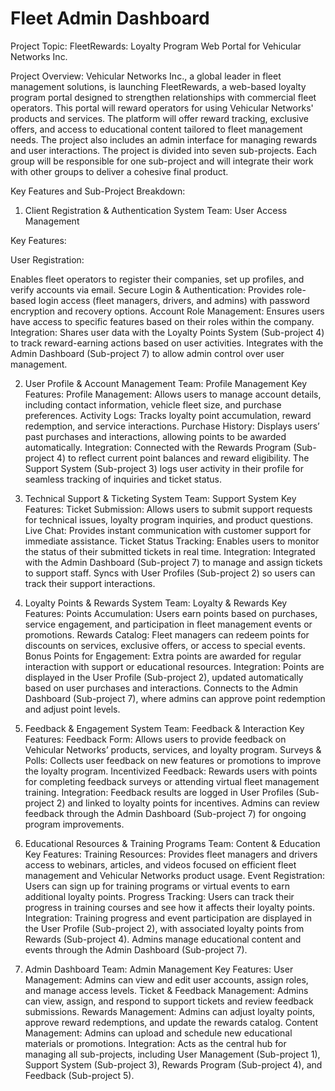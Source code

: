 # Fleet Admin Dashboard

Project Topic:
FleetRewards: Loyalty Program Web Portal for Vehicular Networks Inc.

Project Overview:
Vehicular Networks Inc., a global leader in fleet management solutions, is launching FleetRewards, a web-based loyalty program portal designed to strengthen relationships with commercial fleet operators. This portal will reward operators for using Vehicular Networks' products and services. The platform will offer reward tracking, exclusive offers, and access to educational content tailored to fleet management needs. The project also includes an admin interface for managing rewards and user interactions.
The project is divided into seven sub-projects. Each group will be responsible for one sub-project and will integrate their work with other groups to deliver a cohesive final product.

Key Features and Sub-Project Breakdown:
1. Client Registration & Authentication System
Team: User Access Management

Key Features:

User Registration: 

Enables fleet operators to register their companies, set up profiles, and verify accounts via email.
Secure Login & Authentication: Provides role-based login access (fleet managers, drivers, and admins) with password encryption and recovery options.
Account Role Management: Ensures users have access to specific features based on their roles within the company.
Integration:
Shares user data with the Loyalty Points System (Sub-project 4) to track reward-earning actions based on user activities.
Integrates with the Admin Dashboard (Sub-project 7) to allow admin control over user management.

2. User Profile & Account Management
Team: Profile Management
Key Features:
Profile Management: Allows users to manage account details, including contact information, vehicle fleet size, and purchase preferences.
Activity Logs: Tracks loyalty point accumulation, reward redemption, and service interactions.
Purchase History: Displays users’ past purchases and interactions, allowing points to be awarded automatically.
Integration:
Connected with the Rewards Program (Sub-project 4) to reflect current point balances and reward eligibility.
The Support System (Sub-project 3) logs user activity in their profile for seamless tracking of inquiries and ticket status.

3. Technical Support & Ticketing System
Team: Support System
Key Features:
Ticket Submission: Allows users to submit support requests for technical issues, loyalty program inquiries, and product questions.
Live Chat: Provides instant communication with customer support for immediate assistance.
Ticket Status Tracking: Enables users to monitor the status of their submitted tickets in real time.
Integration:
Integrated with the Admin Dashboard (Sub-project 7) to manage and assign tickets to support staff.
Syncs with User Profiles (Sub-project 2) so users can track their support interactions.

4. Loyalty Points & Rewards System
Team: Loyalty & Rewards
Key Features:
Points Accumulation: Users earn points based on purchases, service engagement, and participation in fleet management events or promotions.
Rewards Catalog: Fleet managers can redeem points for discounts on services, exclusive offers, or access to special events.
Bonus Points for Engagement: Extra points are awarded for regular interaction with support or educational resources.
Integration:
Points are displayed in the User Profile (Sub-project 2), updated automatically based on user purchases and interactions.
Connects to the Admin Dashboard (Sub-project 7), where admins can approve point redemption and adjust point levels.

5. Feedback & Engagement System
Team: Feedback & Interaction
Key Features:
Feedback Form: Allows users to provide feedback on Vehicular Networks’ products, services, and loyalty program.
Surveys & Polls: Collects user feedback on new features or promotions to improve the loyalty program.
Incentivized Feedback: Rewards users with points for completing feedback surveys or attending virtual fleet management training.
Integration:
Feedback results are logged in User Profiles (Sub-project 2) and linked to loyalty points for incentives.
Admins can review feedback through the Admin Dashboard (Sub-project 7) for ongoing program improvements.

6. Educational Resources & Training Programs
Team: Content & Education
Key Features:
Training Resources: Provides fleet managers and drivers access to webinars, articles, and videos focused on efficient fleet management and Vehicular Networks product usage.
Event Registration: Users can sign up for training programs or virtual events to earn additional loyalty points.
Progress Tracking: Users can track their progress in training courses and see how it affects their loyalty points.
Integration:
Training progress and event participation are displayed in the User Profile (Sub-project 2), with associated loyalty points from Rewards (Sub-project 4).
Admins manage educational content and events through the Admin Dashboard (Sub-project 7).

7. Admin Dashboard
Team: Admin Management
Key Features:
User Management: Admins can view and edit user accounts, assign roles, and manage access levels.
Ticket & Feedback Management: Admins can view, assign, and respond to support tickets and review feedback submissions.
Rewards Management: Admins can adjust loyalty points, approve reward redemptions, and update the rewards catalog.
Content Management: Admins can upload and schedule new educational materials or promotions.
Integration:
Acts as the central hub for managing all sub-projects, including User Management (Sub-project 1), Support System (Sub-project 3), Rewards Program (Sub-project 4), and Feedback (Sub-project 5).
